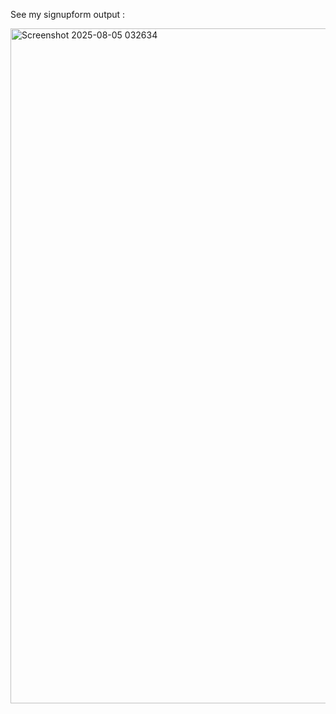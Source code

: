 See my signupform output :

<img width="1920" height="1080" alt="Screenshot 2025-08-05 032634" src="https://github.com/user-attachments/assets/d753bd33-8c33-4198-8ade-e09bc63ac965" />

